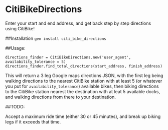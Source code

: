 CitiBikeDirections
==================
Enter your start and end address, and get back step by step directions using CitiBike!

##Installation
`gem install citi_bike_directions`

##Usage:

    directions_finder = CitiBikeDirections.new('user_agent', availability_tolerance = 5)
    directions_finder.find_total_directions(start_address, finish_address)

This will return a 3 leg Google maps directions JSON, with the first leg being walking directions to the nearest CitiBike station with at least 5 (or whatever you put for `availability_tolerance`) available bikes, then biking directions to the CitiBike station nearest the destination with at leat 5 available docks, and walking directions from there to your destination.

##TODO:

Accept a maximum ride time (either 30 or 45 minutes), and break up biking legs if it exceeds that time.